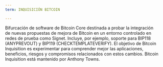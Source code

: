 ```yaml
---
term: INQUISICIÓN BITCOIN

---
```

Bifurcación de software de Bitcoin Core destinada a probar la integración de nuevas propuestas de mejora de Bitcoin en un entorno controlado en redes de prueba como Signet. Incluye, por ejemplo, soporte para BIP118 (ANYPREVOUT) y BIP119 (CHECKTEMPLATEVERIFY). El objetivo de Bitcoin Inquisition es experimentar para comprender mejor las aplicaciones, beneficios, riesgos y compromisos relacionados con estos cambios. Bitcoin Inquisition está mantenido por Anthony Towns.